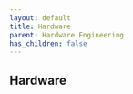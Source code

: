```yaml
---
layout: default
title: Hardware
parent: Hardware Engineering
has_children: false
---
```


## Hardware

